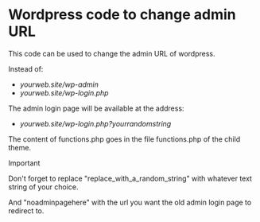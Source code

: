 # Wordpress code to change admin URL

This code can be used to change the admin URL of wordpress.

Instead of:
* _yourweb.site/wp-admin_
* _yourweb.site/wp-login.php_

The admin login page will be available at the address:

* _yourweb.site/wp-login.php?yourrandomstring_

The content of functions.php goes in the file functions.php of the child theme.

> [!IMPORTANT]
> Don't forget to replace "replace_with_a_random_string" with whatever text string of your choice.
> 
> And "noadminpagehere" with the url you want the old admin login page to redirect to.
